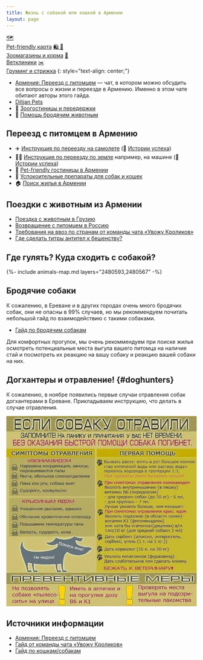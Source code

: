 ```yaml
---
title: Жизнь с собакой или кошкой в Армении
layout: page
---
```


<a class="btn btn-shortcut" href="/animals/map.html"><span>🗺</span><br> Pet-friendly карта</a>
<a class="btn btn-shortcut" href="/animals/shops.html"><span>🛍️ 🥫</span><br> Зоомагазины и корма</a>
<a class="btn btn-shortcut" href="/animals/vetclinics.html"><span>🏥</span><br> Ветклиники</a>
<a class="btn btn-shortcut" href="/animals/grooming.html"><span>✂️️</span><br> Груминг и стрижка</a>
{: style="text-align: center;"}

- <i class="fa-brands fa-telegram"></i> [Армения: Переезд с питомцем](https://t.me/am_pets) — чат, в котором можно обсудить все вопросы о жизни и переезде в Армению. Именно в этом чате обитают авторы этого гайда.
- <i class="fa-brands fa-telegram"></i> [Dilijan Pets](https://t.me/dilijan_pets)
- 🏨 [Зоогостиницы и передержки](services.md#zoohotel)
- 🐺 [Помощь бродячим животным](stray-help.md)

## Переезд с питомцем в Армению

- ✈️ [Инструкция по переезду на самолете](flight-to-armenia.md) (📝 [Истории успеха](flight-stories.md))
- 🚗🚌 [Инструкция по переезду по земле](ground-to-armenia.md) например, на машине (📝 [Истории успеха](ground-stories.md))
- 🏨 [Pet-friendly гостиницы в Армении](hotels.md)
- 💊 [Успокоительные препараты для собак и кошек](sedation.md)
- 🏠 [Поиск жилья в Армении](../life/rent-house.md)

## Поездки с животным из Армении

- [Поездка с животным в Грузию](to-georgia.md)
- [Возвращение с питомцем в Россию](return-to-russia.md)
- [Требования на ввоз по странам от команды чата «Увожу Кроликов»](https://rabbitsleavingrussia.wiki/w/Требования_стран_к_ввозу_животных)
- [Где сделать титры антител к бешенству?](rabies-titers.md#лаборатории-в-армении)

## Где гулять? Куда сходить с собакой?

{%- include animals-map.md layers="2480593,2480567" -%}

## Бродячие собаки

К сожалению, в Ереване и в других городах очень много бродячих собак, они не опасны в 99% случаев, но
мы рекоммендуем почитать небольшой гайд по взаимодействию с такими собаками.

- [Гайд по бродячим собакам](https://canis-shamanis.com/streetdogs)

Для комфортных прогулок, мы очень рекоммендуем при поиске жилья осмотреть потенциальные места выгула вашего питомца
на наличие стай и посмотреть их реакцию на вашу собаку и реакцию вашей собаки на них.

## Догхантеры и отравление! {#doghunters}

К сожалению, в ноябре появились первые случаи отравления собак догхантерами в Ереване. Прикладываем инструкцию, что
делать в случае отравления.

![Что делать при отправлении собаки?](/assets/animals/poisoning-help.png)

## Источники информации

- [Армения: Переезд с питомцем](https://t.me/am_pets)
- [Гайд от команды чата «Увожу Кроликов»](https://rabbitsleavingrussia.wiki/)
- [Гайд по кошкам/собакам](https://bit.ly/3F8Gf4x)

